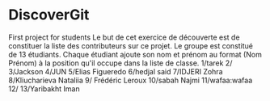 ﻿# DiscoverGit
First project for students
Le but de cet exercice de découverte est de constituer la liste des contributeurs sur ce projet.
Le groupe est constitué de 13 étudiants. Chaque étudiant ajoute son nom et prénom au format (Nom Prénom) à la position qu'il occupe dans la liste de classe.
1/tarek
2/
3/Jackson
4/JUN
5/Elias Figueredo
6/hedjal said
7/IDJERI Zohra
8/Kliucharieva Nataliia
9/ Frédéric Leroux
10/sabah Najmi
11/wafaa:wafaa
12/
13/Yaribakht Iman

